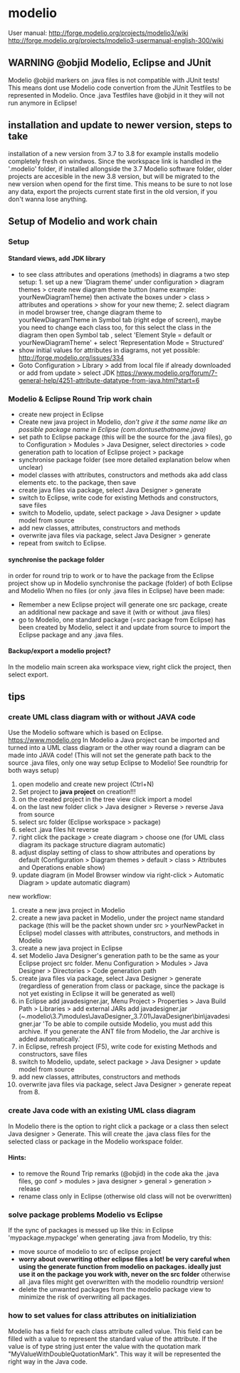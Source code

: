 # modelio
User manual: http://forge.modelio.org/projects/modelio3/wiki
http://forge.modelio.org/projects/modelio3-usermanual-english-300/wiki

## WARNING @objid Modelio, Eclipse and JUnit
Modelio @objid markers on .java files is not compatible with JUnit tests! This means dont use Modelio code convertion from the JUnit Testfiles to be represented in Modelio. Once .java Testfiles have @objid in it they will not run anymore in Eclipse!

## installation and update to newer version, steps to take
installation of a new version from 3.7 to 3.8 for example installs modelio completely fresh on windwos. Since the workspace link is handled in the '.modelio' folder, if installed allongside the 3.7 Modelio software folder, older projects are accesible in the new 3.8 version, but will be migrated to the new version when opend for the first time. This means to be sure to not lose any data, export the projects current state first in the old version, if you don't wanna lose anything.

## Setup of Modelio and work chain
### Setup
#### Standard views, add JDK library
* to see class attributes and operations (methods) in diagrams a two step setup: 1. set up a new 'Diagram theme' under configuration > diagram themes > create new diagram theme button (name example: yourNewDiagramTheme) then activate the boxes under > class > attributes and operations > show for your new theme; 2. select diagram in model browser tree, change diagram theme to yourNewDiagramTheme in Symbol tab (right edge of screen), maybe you need to change each class too, for this select the class in the diagram then open Symbol tab , select 'Element Style = default or yourNewDiagramTheme' + select 'Representation Mode = Structured'
* show initial values for attributes in diagrams, not yet possible: http://forge.modelio.org/issues/334
* Goto Configuration > Library > add from local file if already downloaded or add from update > select JDK https://www.modelio.org/forum/7-general-help/4251-attribute-datatype-from-java.html?start=6

### Modelio & Eclipse Round Trip work chain
* create new project in Eclipse
* Create new java project in Modelio, *don't give it the same name like an possible package name in Eclipse (com.dontusethatname.java)*
* set path to Eclipse package (this will be the source for the .java files), go to Configuration > Modules >  Java Designer, select directories > code generation path to location of Eclipse project > package
* synchronise package folder (see more detailed explanation below when unclear)
* model classes with attributes, constructors and methods aka add class elements etc. to the package, then save
* create java files via package, select Java Designer > generate
* switch to Eclipse, write code for existing Methods and constructors, save files
* switch to Modelio, update, select package > Java Designer > update model from source
* add new classes, attributes, constructors and methods
* overwrite java files via package, select Java Designer > generate
* repeat from switch to Eclipse.

#### synchronise the package folder
in order for round trip to work or to have the package from the Eclipse project show up in Modelio synchronise the package (folder) of both Eclipse and Modelio
When no files (or only .java files in Eclipse) have been made:
* Remember a new Eclipse project will generate one src package, create an additional new package and save it (with or without .java files)
* go to Modelio, one standard package (=src package from Eclipse) has been created by Modelio, select it and update from source to import the Eclipse package and any .java files.

#### Backup/export a modelio project?
In the modelio main screen aka workspace view, right click the project, then select export.

## tips
### create UML class diagram with or without JAVA code
Use the Modelio software which is based on Eclipse. https://www.modelio.org
In Modelio a Java project can be imported and turned into a UML class diagram or the other way round a diagram can be made into JAVA code! (This will not set the generate path back to the source .java files, only one way setup Eclipse to Modelio! See roundtrip for both ways setup)

1. open modelio and create new project (Ctrl+N)
2. Set project to **java project** on creation!!!
3. on the created project in the tree view click import a model
4. on the last new folder click > Java designer > Reverse > reverse Java from source
5. select src folder (Eclipse workspace > package)
6. select .java files hit reverse
7. right click the package > create diagram > choose one (for UML class diagram its package structure diagram automatic)
8. adjust display setting of class to show attributes and operations by default (Configuration > Diagram themes > default > class > Attributes and Operations enable show)
9. update diagram (in Model Browser window via right-click > Automatic Diagram > update automatic diagram)

new workflow:

1. create a new java project in Modelio
2. create a new java packet in Modelio, under the project name standard package (this will be the packet shown under src > yourNewPacket in Eclipse)
model classes with attributes, constructors, and methods in Modelio
3. create a new java project in Eclipse
4. set Modelio Java Designer's generation path to be the same as your Eclipse project src folder. Menu Configuration > Modules > Java Designer > Directories > Code generation path
5. create java files via package, select Java Designer > generate (regardless of generation from class or package, since the package is not yet existing in Eclipse it will be generated as well)
6. in Eclipse add javadesigner.jar, Menu Project > Properties > Java Build Path > Libraries > add external JARs add javadesigner.jar (~\.modelio\3.7\modules\JavaDesigner_3.7.01\JavaDesigner\bin\javadesigner.jar 'To be able to compile outside Modelio, you must add this archive. If you generate the ANT file from Modelio, the Jar archive is added automatically.'
7. in Eclipse, refresh project (F5), write code for existing Methods and constructors, save files
8. switch to Modelio, update, select package > Java Designer > update model from source
9. add new classes, attributes, constructors and methods
10. overwrite java files via package, select Java Designer > generate
repeat from 8.

### create Java code with an existing UML class diagram
In Modelio there is the option to right click a package or a class then select Java designer > Generate. This will create the .java class files for the selected class or package in the Modelio workspace folder.
#### Hints:
* to remove the Round Trip remarks (@objid) in the code aka the .java files, go conf > modules > java designer > general > generation > release
* rename class only in Eclipse (otherwise old class will not be overwritten)

### solve package problems Modelio vs Eclipse
If the sync of packages is messed up like this: in Eclipse 'mypackage.mypackge' when generating .java from Modelio, try this:
* move source of modelio to src of eclipse project
* **worry about overwriting other eclipse files a lot! be very careful when using the generate function from modelio on packages. ideally just use it on the package you work with, never on the src folder** otherwise all .java files might get overwritten with the modelio roundtrip version!
* delete the unwanted packages from the modelio package view to minimize the risk of overwriting all packages. 

### how to set values for class attributes on initializiation
Modelio has a field for each class attribute called value. This field can be filled with a value to represent the standard value of the attribute. If the value is of type string just enter the value with the quotation mark "MyValueWithDoubleQuotationMark". This way it will be represented the right way in the Java code.
